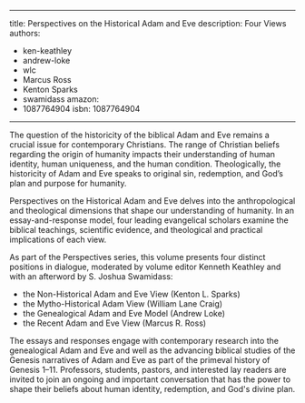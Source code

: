 
---
title: Perspectives on the Historical Adam and Eve
description: Four Views
authors:
- ken-keathley
- andrew-loke
- wlc
- Marcus Ross
- Kenton Sparks
- swamidass
amazon:
- 1087764904
isbn: 1087764904
---

The question of the historicity of the biblical Adam and Eve remains a crucial issue for contemporary Christians. The range of Christian beliefs regarding the origin of humanity impacts their understanding of human identity, human uniqueness, and the human condition. Theologically, the historicity of Adam and Eve speaks to original sin, redemption, and God’s plan and purpose for humanity.

Perspectives on the Historical Adam and Eve delves into the anthropological and theological dimensions that shape our understanding of humanity. In an essay-and-response model, four leading evangelical scholars examine the biblical teachings, scientific evidence, and theological and practical implications of each view. 

As part of the Perspectives series, this volume presents four distinct positions in dialogue, moderated by volume editor Kenneth Keathley and with an afterword by S. Joshua Swamidass: 

- the Non-Historical Adam and Eve View (Kenton L. Sparks) 
- the Mytho-Historical Adam View (William Lane Craig) 
- the Genealogical Adam and Eve Model (Andrew Loke) 
- the Recent Adam and Eve View (Marcus R. Ross) 

The essays and responses engage with contemporary research into the genealogical Adam and Eve and well as the advancing biblical studies of the Genesis narratives of Adam and Eve as part of the primeval history of Genesis 1–11. Professors, students, pastors, and interested lay readers are invited to join an ongoing and important conversation that has the power to shape their beliefs about human identity, redemption, and God's divine plan. 
